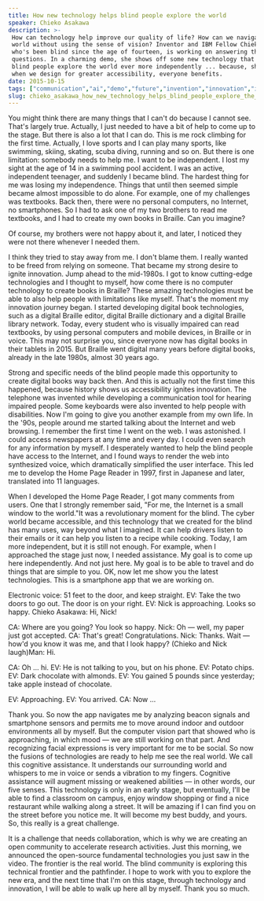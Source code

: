 ```yaml
---
title: How new technology helps blind people explore the world
speaker: Chieko Asakawa
description: >-
 How can technology help improve our quality of life? How can we navigate the
 world without using the sense of vision? Inventor and IBM Fellow Chieko Asakawa,
 who's been blind since the age of fourteen, is working on answering these
 questions. In a charming demo, she shows off some new technology that's helping
 blind people explore the world ever more independently ... because, she suggests,
 when we design for greater accessibility, everyone benefits.
date: 2015-10-15
tags: ["communication","ai","demo","future","invention","innovation","interface-design","opensource","sight","technology","data","blindness"]
slug: chieko_asakawa_how_new_technology_helps_blind_people_explore_the_world
---
```


You might think there are many things that I can't do because I cannot see. That's largely
true. Actually, I just needed to have a bit of help to come up to the stage. But there is
also a lot that I can do. This is me rock climbing for the first time. Actually, I love
sports and I can play many sports, like swimming, skiing, skating, scuba diving, running
and so on. But there is one limitation: somebody needs to help me. I want to be
independent. I lost my sight at the age of 14 in a swimming pool accident. I was an active,
independent teenager, and suddenly I became blind. The hardest thing for me was losing my
independence. Things that until then seemed simple became almost impossible to do alone.
For example, one of my challenges was textbooks. Back then, there were no personal
computers, no Internet, no smartphones. So I had to ask one of my two brothers to read me
textbooks, and I had to create my own books in Braille. Can you imagine?

Of course, my brothers were not happy about it, and later, I noticed they were not there
whenever I needed them. 

I think they tried to stay away from me. I don't blame them. I really wanted to be freed
from relying on someone. That became my strong desire to ignite innovation. Jump ahead to
the mid-1980s. I got to know cutting-edge technologies and I thought to myself, how come
there is no computer technology to create books in Braille? These amazing technologies
must be able to also help people with limitations like myself. That's the moment my
innovation journey began. I started developing digital book technologies, such as a digital
Braille editor, digital Braille dictionary and a digital Braille library network. Today,
every student who is visually impaired can read textbooks, by using personal computers and
mobile devices, in Braille or in voice. This may not surprise you, since everyone now has
digital books in their tablets in 2015. But Braille went digital many years before digital
books, already in the late 1980s, almost 30 years ago.

Strong and specific needs of the blind people made this opportunity to create digital
books way back then. And this is actually not the first time this happened, because
history shows us accessibility ignites innovation. The telephone was invented while
developing a communication tool for hearing impaired people. Some keyboards were also
invented to help people with disabilities. Now I'm going to give you another example from
my own life. In the '90s, people around me started talking about the Internet and web
browsing. I remember the first time I went on the web. I was astonished. I could access
newspapers at any time and every day. I could even search for any information by myself. I
desperately wanted to help the blind people have access to the Internet, and I found ways
to render the web into synthesized voice, which dramatically simplified the user
interface. This led me to develop the Home Page Reader in 1997, first in Japanese and
later, translated into 11 languages.

When I developed the Home Page Reader, I got many comments from users. One that I strongly
remember said, "For me, the Internet is a small window to the world."It was a
revolutionary moment for the blind. The cyber world became accessible, and this technology
that we created for the blind has many uses, way beyond what I imagined. It can help
drivers listen to their emails or it can help you listen to a recipe while cooking. Today,
I am more independent, but it is still not enough. For example, when I approached the
stage just now, I needed assistance. My goal is to come up here independently. And not
just here. My goal is to be able to travel and do things that are simple to you. OK, now
let me show you the latest technologies. This is a smartphone app that we are working
on.

Electronic voice: 51 feet to the door, and keep straight. EV: Take the two doors to go out.
The door is on your right. EV: Nick is approaching. Looks so happy. Chieko Asakawa: Hi,
Nick!

CA: Where are you going? You look so happy. Nick: Oh — well, my paper just got accepted.
CA: That's great! Congratulations. Nick: Thanks. Wait — how'd you know it was me, and that
I look happy? (Chieko and Nick laugh)Man: Hi. 

CA: Oh ... hi. EV: He is not talking to you, but on his phone. EV: Potato chips. EV: Dark
chocolate with almonds. EV: You gained 5 pounds since yesterday; take apple instead of
chocolate.

EV: Approaching. EV: You arrived. CA: Now ...

Thank you. So now the app navigates me by analyzing beacon signals and smartphone sensors
and permits me to move around indoor and outdoor environments all by myself. But the
computer vision part that showed who is approaching, in which mood — we are still working
on that part. And recognizing facial expressions is very important for me to be social. So
now the fusions of technologies are ready to help me see the real world. We call this
cognitive assistance. It understands our surrounding world and whispers to me in voice or
sends a vibration to my fingers. Cognitive assistance will augment missing or weakened
abilities — in other words, our five senses. This technology is only in an early stage,
but eventually, I'll be able to find a classroom on campus, enjoy window shopping or find
a nice restaurant while walking along a street. It will be amazing if I can find you on
the street before you notice me. It will become my best buddy, and yours. So, this really
is a great challenge.

It is a challenge that needs collaboration, which is why we are creating an open community
to accelerate research activities. Just this morning, we announced the open-source
fundamental technologies you just saw in the video. The frontier is the real world. The
blind community is exploring this technical frontier and the pathfinder. I hope to work
with you to explore the new era, and the next time that I'm on this stage, through
technology and innovation, I will be able to walk up here all by myself. Thank you so
much.

<!--
ad_duration=3.33
comment_count=53
event="TED@IBM"
external_start_time=0
has_talk_citation=1
intro_duration=11.82
is_subtitle_required="False"
is_talk_featured="True"
language="en"
language_swap="False"
native_language="en"
number_of_related_talks=6
number_of_speakers=1
number_of_subtitled_videos=36
number_of_tags=12
number_of_talk_download_languages=36
number_of_talk_more_resources=2
number_of_talk_recommendations=0
number_of_talks_take_actions=0
post_ad_duration=0.83
published_timestamp="2015-12-03 16:07:54"
recording_date="2015-10-15"
speaker_description="Visionary inventor"
speaker_is_published=1
speaker_name="Chieko Asakawa"
talk_name="How new technology helps blind people explore the world"
talks_tags=["communication","ai","demo","future","invention","innovation","interface-design","opensource","sight","technology","data","blindness"]
talks_take_action=[]
url_audio="https://download.ted.com/talks/ChiekoAsakawa_2015S.mp3?apikey=acme-roadrunner"
url_photo_speaker="https://pe.tedcdn.com/images/ted/c75aa354644a5eb7f5b9c71f3c4a09d9835e13ae_254x191.jpg"
url_photo_talk="https://s3.amazonaws.com/talkstar-photos/uploads/61fca810-86da-467a-9ac4-31b364c0f64b/ChiekoAsakawa_2015S-embed.jpg"
url_webpage="https://www.ted.com/talks/chieko_asakawa_how_new_technology_helps_blind_people_explore_the_world"
video_type_name="TED Institute Talk"
-->